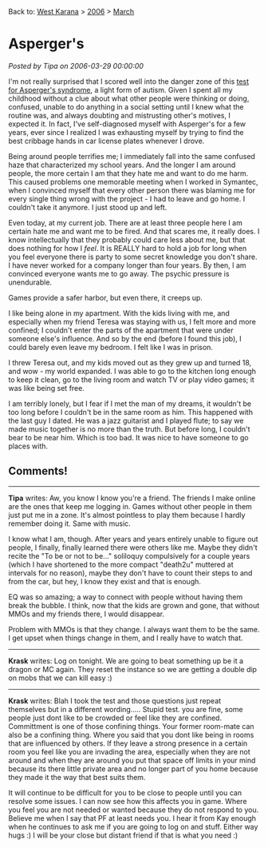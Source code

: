 Back to: [West Karana](/posts/westkarana.md) > [2006](/posts/2006/westkarana.md) > [March](./westkarana.md)
# Asperger&#039;s

*Posted by Tipa on 2006-03-29 00:00:00*

I'm not really surprised that I scored well into the danger zone of this [test for Asperger's syndrome](http://www.wired.com/wired/archive/9.12/aqtest.html), a light form of autism. Given I spent all my childhood without a clue about what other people were thinking or doing, confused, unable to do anything in a social setting until I knew what the routine was, and always doubting and mistrusting other's motives, I expected it. In fact, I've self-diagnosed myself with Asperger's for a few years, ever since I realized I was exhausting myself by trying to find the best cribbage hands in car license plates whenever I drove.

Being around people terrifies me; I immediately fall into the same confused haze that characterized my school years. And the longer I am around people, the more certain I am that they hate me and want to do me harm. This caused problems one memorable meeting when I worked in Symantec, when I convinced myself that every other person there was blaming me for every single thing wrong with the project - I had to leave and go home. I couldn't take it anymore. I just stood up and left.

Even today, at my current job. There are at least three people here I am certain hate me and want me to be fired. And that scares me, it really does. I know intellectually that they probably could care less about me, but that does nothing for how I *feel*. It is REALLY hard to hold a job for long when you feel everyone there is party to some secret knowledge you don't share. I have never worked for a company longer than four years. By then, I am convinced everyone wants me to go away. The psychic pressure is unendurable.

Games provide a safer harbor, but even there, it creeps up.

I like being alone in my apartment. With the kids living with me, and especially when my friend Teresa was staying with us, I felt more and more confined; I couldn't enter the parts of the apartment that were under someone else's influence. And so by the end (before I found this job), I could barely even leave my bedroom. I felt like I was in prison.

I threw Teresa out, and my kids moved out as they grew up and turned 18, and wow - my world expanded. I was able to go to the kitchen long enough to keep it clean, go to the living room and watch TV or play video games; it was like being set free.

I am terribly lonely, but I fear if I met the man of my dreams, it wouldn't be too long before I couldn't be in the same room as him. This happened with the last guy I dated. He was a jazz guitarist and I played flute; to say we made music together is no more than the truth. But before long, I couldn't bear to be near him. Which is too bad. It was nice to have someone to go places with.
## Comments!

---

**Tipa** writes: Aw, you know I know you're a friend. The friends I make online are the ones that keep me logging in. Games without other people in them just put me in a zone. It's almost pointless to play them because I hardly remember doing it. Same with music.

I know what I am, though. After years and years entirely unable to figure out people, I finally, finally learned there were others like me. Maybe they didn't recite the "To be or not to be..." soliloquy compulsively for a couple years (which I have shortened to the more compact "death2u" muttered at intervals for no reason), maybe they don't have to count their steps to and from the car, but hey, I know they exist and that is enough.

EQ was so amazing; a way to connect with people without having them break the bubble. I think, now that the kids are grown and gone, that without MMOs and my friends there, I would disappear.

Problem with MMOs is that they change. I always want them to be the same. I get upset when things change in them, and I really have to watch that.



---

**Krask** writes: Log on tonight. We are going to beat something up be it a dragon or MC again. They reset the instance so we are getting a double dip on mobs that we can kill easy :)

---

**Krask** writes: Blah I took the test and those questions just repeat themselves but in a different wording..... Stupid test. you are fine, some people just dont like to be crowded or feel like they are confined. Committment is one of those confining things. Your former room-mate can also be a confining thing. Where you said that you dont like being in rooms that are influenced by others. If they leave a strong presence in a certain room you feel like you are invading the area, especially when they are not around and when they are around you put that space off limits in your mind because its there little private area and no longer part of you home because they made it the way that best suits them. 

It will continue to be difficult for you to be close to people until you can resolve some issues. I can now see how this affects you in game. Where you feel you are not needed or wanted because they do not respond to you. Believe me when I say that PF at least needs you. I hear it from Kay enough when he continues to ask me if you are going to log on and stuff. Either way hugs :) I will be your close but distant friend if that is what you need :)

 

